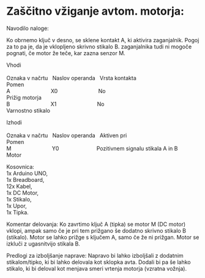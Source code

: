 # Zaščitno vžiganje avtom. motorja:
Navodilo naloge:

Ko obrnemo ključ v desno, se sklene kontakt A, ki aktivira zaganjalnik. Pogoj za to pa je, da je vklopljeno skrivno stikalo B. zaganjalnika tudi ni mogoče pognati, če motor že teče, kar zazna senzor M.	

Vhodi<br/>			
Oznaka v načrtu &nbsp; Naslov operanda &nbsp; Vrsta kontakta &nbsp; &nbsp; &nbsp; &nbsp; &nbsp; &nbsp; &nbsp; &nbsp; &nbsp; &nbsp; &nbsp; &nbsp; &nbsp; &nbsp; &nbsp; &nbsp; &nbsp; Pomen<br/>
A &nbsp; &nbsp; &nbsp; &nbsp; &nbsp; &nbsp; &nbsp; &nbsp; &nbsp; &nbsp; &nbsp; &nbsp; &nbsp; X0 &nbsp; &nbsp; &nbsp; &nbsp; &nbsp; &nbsp; &nbsp; &nbsp; &nbsp; &nbsp; &nbsp; &nbsp; &nbsp; No &nbsp; &nbsp; &nbsp; &nbsp; &nbsp; &nbsp; &nbsp; &nbsp; &nbsp; &nbsp; &nbsp; &nbsp; &nbsp; &nbsp; &nbsp; &nbsp; &nbsp; &nbsp; &nbsp; &nbsp; &nbsp; &nbsp; &nbsp; &nbsp; &nbsp; &nbsp; Prižig motorja <br/>
B &nbsp; &nbsp; &nbsp; &nbsp; &nbsp; &nbsp; &nbsp; &nbsp; &nbsp; &nbsp; &nbsp; &nbsp; &nbsp; X1 &nbsp; &nbsp; &nbsp; &nbsp; &nbsp; &nbsp; &nbsp; &nbsp; &nbsp; &nbsp; &nbsp; &nbsp; &nbsp; No &nbsp; &nbsp; &nbsp; &nbsp; &nbsp; &nbsp; &nbsp; &nbsp; &nbsp; &nbsp; &nbsp; &nbsp; &nbsp; &nbsp; &nbsp; &nbsp; &nbsp; &nbsp; &nbsp; &nbsp; &nbsp; &nbsp; &nbsp; &nbsp; &nbsp; &nbsp; Varnostno stikalo <br/>
			
Izhodi	<br/>		
Oznaka v načrtu &nbsp; Naslov operanda &nbsp; Aktiven pri &nbsp; &nbsp; &nbsp; &nbsp; &nbsp; &nbsp; &nbsp; &nbsp; &nbsp; &nbsp; &nbsp; &nbsp; &nbsp; &nbsp; &nbsp; &nbsp; &nbsp; &nbsp; &nbsp; &nbsp; Pomen<br/>
M &nbsp; &nbsp; &nbsp; &nbsp; &nbsp; &nbsp; &nbsp; &nbsp; &nbsp; &nbsp; &nbsp; &nbsp; &nbsp; Y0 &nbsp; &nbsp; &nbsp; &nbsp; &nbsp; &nbsp; &nbsp; &nbsp; &nbsp; &nbsp; &nbsp; &nbsp; Pozitivnem signalu stikala A in B &nbsp; &nbsp; &nbsp; Motor<br/>

Kosovnica: <br/>
1x Arduino UNO,<br/>
1x Breadboard,<br/>
12x Kabel,<br/>
1x DC Motor,<br/>
1x Stikalo,<br/>
1x Upor, <br/>
1x Tipka.<br/>


Komentar delovanja:
Ko zavrtimo ključ A (tipka) se motor M (DC motor) vklopi, ampak samo če je pri tem prižgano še dodatno skrivno stikalo B (stikalo).
Motor se lahko prižge s ključem A, samo če že ni prižgan. Motor se izkluči z ugasnitvijo stikala B. 

Predlogi za izboljšanje naprave:
Napravo bi lahko izboljšali z dodatnim stikalom/tipko, ki bi lahko delovala kot sklopka avta. Dodali bi pa še lahko stikalo, ki bi deloval kot menjava smeri vrtenja motorja (vzratna vožnja).
